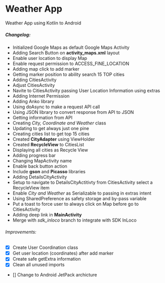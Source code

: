# Weather App
Weather App using Kotlin to Android

##### Changelog:
- Initialized Google Maps as default Google Maps Activity
- Adding Search Button on **activity_maps.xml** layout
- Enable user location to display Map
- Enable request permission to ACCESS_FINE_LOCATION
- Adding map click to add marker
- Getting marker position to ability search 15 TOP cities
- Adding CitiesActivity
- Adjust CitiesActivity
- Navite to CitiesActivity passing User Location Information using extras
- Adding Internet Permission
- Adding Anko library
- Using doAsync to make a request API call
- Using JSON library to convert response from API to JSON
- Getting information from API
- Creating *City, Coordinate and Weather* class
- Updating to get always just one pine
- Creating cities list to get top 15 cities
- Created **CityAdapter** using ViewHolder
- Created **RecycleView** to CitiesList
- Displaying all cities as Recycle View
- Adding progress bar
- Changing MapActivity name
- Enable back button action
- Include **gson** and **Picasso** libraries
- Adding DetailsCityActivity
- Setup to navigate to DetailsCityActitivty from CitiesActivity select a RecycleView item
- Enable *City and Weather* as Serializable to passing in extras intent
- Using SharedPreference as safety storage and by-pass variable
- Put a toast to force user to always click on Map before go to CitiesActivity
- Adding deep link in **MainActivity**
- Merge with *sdk_inloco* branch to integrate with SDK InLoco 

###### Improvements:
- [x] Create User Coordination class
- [x] Get user location (coordinates) after add marker
- [x] Create safe getExtra information
- [x] Clean all unused imports
- [] Change to Android JetPack archicture